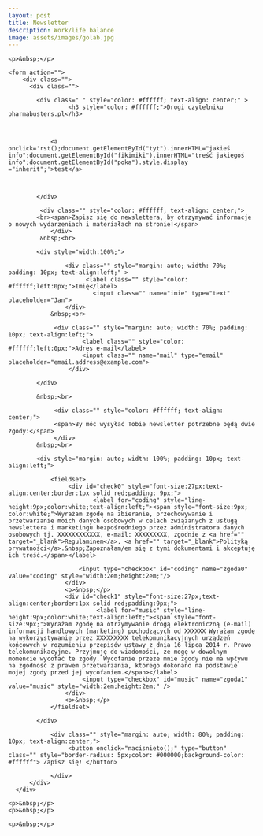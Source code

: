 ```yaml
---
layout: post
title: Newsletter
description: Work/life balance
image: assets/images/golab.jpg
---
```



<!-- wyłażące okienko start -->
<div id="poka" style="border:1px solid black;display:none;background-color:LightGray;overflow:scroll;position:fixed;width:95vw;height:80vh;left:2.5vw;top:10vh;z-index:900;color:black;">
	
	<div id="poka2" style="width:95vw;">
          	<div style="background-color:gray;width:100%;text-align:right;height:2rem;color:white;">
            		<div id="tyt" style="width:calc(100% - 2rem);position:absolute;text-align:center;">
			</div>
            		<img style="background-color:black;width:2rem;height:2rem;cursor:pointer;" src="https://autoserwis.leki.expert/static/iks2.jpg" onclick='document.getElementById("poka").style.display ="none";' />
           	 </div>


	</div>
	        <p id="fikimiki" style="margin-top:2.5rem;margin-left:1rem;margin-right:1rem;"></p>

</div>

<!-- wyłażące okienko stop -->
	    

<div class="image main">
	
	<p>&nbsp;</p>
	
	<form action="">
		<div class="">
  		  <div class="">
			  
			<div class=" " style="color: #ffffff; text-align: center;" >
     				 <h3 style="color: #ffffff;">Drogi czytelniku pharmabusters.pl</h3>
				
				
				
				<a onclick='rst();document.getElementById("tyt").innerHTML="jakieś info";document.getElementById("fikimiki").innerHTML="treść jakiegoś info";document.getElementById("poka").style.display ="inherit";'>test</a>
				
				
				
   			</div>
			  
			 <div class="" style="color: #ffffff; text-align: center;">
			<br><span>Zapisz się do newslettera, by otrzymywać informacje o nowych wydarzeniach i materiałach na stronie!</span>
      			</div>
			 &nbsp;<br>

			<div style="width:100%;">
	
     				<div class="" style="margin: auto; width: 70%; padding: 10px; text-align:left;" >
          				  <label class="" style="color: #ffffff;left:0px;">Imię</label>
        				    <input class="" name="imie" type="text" placeholder="Jan">
    				</div>
				&nbsp;<br>
	
   				 <div class="" style="margin: auto; width: 70%; padding: 10px; text-align:left;">
	    				 <label class="" style="color: #ffffff;left:0px;">Adres e-mail</label>
	    				 <input class="" name="mail" type="email" placeholder="email.address@example.com">
    				 </div>
	
			</div>
	    
			&nbsp;<br>
			  
	    		 <div class="" style="color: #ffffff; text-align: center;">
				 <span>By móc wysyłać Tobie newsletter potrzebne będą dwie zgody:</span>
     			 </div>
			&nbsp;<br>
	    
			<div style="margin: auto; width: 100%; padding: 10px; text-align:left;">
	
				<fieldset>
 					 <div id="check0" style="font-size:27px;text-align:center;border:1px solid red;padding: 9px;">
    						<label for="coding" style="line-height:9px;color:white;text-align:left;"><span style="font-size:9px;	color:white;">Wyrażam zgodę na zbieranie, przechowywanie i przetwarzanie moich danych osobowych w celach związanych z usługą newslettera i marketingu bezpośredniego przez administratora danych osobowych tj. XXXXXXXXXXXX, e-mail: XXXXXXXXX, zgodnie z <a href="" target="_blank">Regulaminem</a>, <a href="" target="_blank">Polityką prywatności</a>.&nbsp;Zapoznałam/em się z tymi dokumentami i akceptuję ich treść.</span></label>
						 
						<input type="checkbox" id="coding" name="zgoda0" value="coding" style="width:2em;height:2em;"/>
  					</div>
					<p>&nbsp;</p>
  					<div id="check1" style="font-size:27px;text-align:center;border:1px solid red;padding:9px;">
    						 <label for="music" style="line-height:9px;color:white;text-align:left;"><span style="font-size:9px;">Wyrażam zgodę na otrzymywanie drogą elektroniczną (e-mail) informacji handlowych (marketing) pochodzących od XXXXXX Wyrażam zgodę na wykorzystywanie przez XXXXXXXXX telekomunikacyjnych urządzeń końcowych w rozumieniu przepisów ustawy z dnia 16 lipca 2014 r. Prawo telekomunikacyjne. Przyjmuję do wiadomości, że mogę w dowolnym momencie wycofać te zgody. Wycofanie przeze mnie zgody nie ma wpływu na zgodność z prawem przetwarzania, którego dokonano na podstawie mojej zgody przed jej wycofaniem.</span></label>
						 <input type="checkbox" id="music" name="zgoda1" value="music" style="width:2em;height:2em;" />
  					</div>
					<p>&nbsp;</p>
				</fieldset>
	    
 			</div>

     			<div class="" style="margin: auto; width: 80%; padding: 10px; text-align:center;">
       				 <button onclick="nacisnieto();" type="button" class="" style="border-radius: 5px;color: #000000;background-color: #ffffff"> Zapisz się! </button>
				
     			</div>
   	      </div>
   	  </div>
   </form>
	
	<p>&nbsp;</p>
	<p>&nbsp;</p>
	
<div style="display:none;">	
	
	<form action="https://formspree.io/f/mnqrgpnq" method="POST" >
			<div class="field">
					<label for="email">Zapisz się na newsletter:</label>
			
				        <input type="email" name="email" placeholder="email">
				
					<textarea name="message" id="email" placeholder="twój e-mail" rows="1"></textarea>
                              
				
				</div>
				<ul class="actions">
					<li><button id="wysylaj" type="submit">wysylaj</button></li>
				</ul>
	</form>
	
</div>	
	
	
	
	<p>&nbsp;</p>
</div>
	
<script>
var checkbox0 = document.querySelector("input[name=zgoda0]");
var checkbox1 = document.querySelector("input[name=zgoda1]");
	
var pole0 = document.querySelector("input[name=imie]");
var pole1 = document.querySelector("input[name=mail]");

var send0 = document.querySelector("input[name=email]");
var send1 = document.querySelector("textarea[name=message]");

checkbox0.addEventListener('change', function() {
  if (this.checked) {
    document.getElementById("check0").style.border="1px solid lime";
  } else {
    document.getElementById("check0").style.border="1px solid red";
  }
});
	
checkbox1.addEventListener('change', function() {
  if (this.checked) {
    document.getElementById("check1").style.border="1px solid lime";
  } else {
    document.getElementById("check1").style.border="1px solid red";
  }
});

	
function nacisnieto() {
	
var oki = 1;
	
        if (checkbox0.checked == false || checkbox1.checked == false ) {
	alert("Nie wyrazono potrzebnych zgód.");
	oki = 0;
	}
	
	
        if (pole0.value == "" || pole1.value == "" ) {
	alert("Wypełnij wszystkie pola.");
	oki = 0;
	}
	
	if (oki == 1) {
	
	send0.value = "newsleter@newsletter.nl"
        send1.value = cip(pole0.value + " # " + pole1.value);
	document.getElementById("wysylaj").click();
	} 
	
}
	
	
	
function cip(str) {
  var input     = 'ABCDEFGHIJKLMNOPQRSTUVWXYZabcdefghijklmnopqrstuvwxyz1234567890@ĄąĆćĘęÓóŻżŹź';
  var output    = 'NOPQRSTUVWXYZABCDEFGHIJKLMnopqrstuvwxyzabcdefghijklm0987654321$źŹżŻóÓęĘćĆąĄ';
  var index     = x => input.indexOf(x);
  var translate = x => index(x) > -1 ? output[index(x)] : x;
  return str.split('').map(translate).join('');
}	
	

function rst(){

  setTimeout(function() {document.getElementById('poka').scrollTo(0, 0);}, 100);


}
	
	
	
</script>














